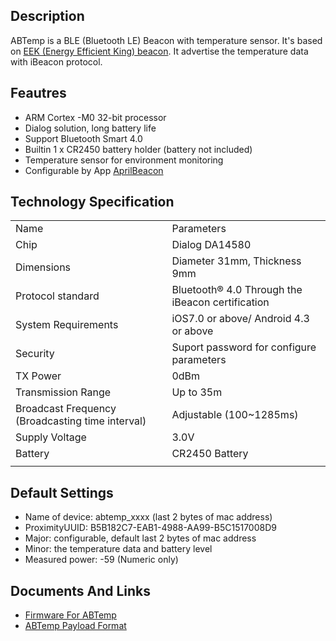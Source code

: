 ## Description

ABTemp is a BLE (Bluetooth LE) Beacon with temperature sensor. It's
based on [EEK (Energy Efficient King)
beacon](https://blog.aprbrother.com/product/aprilbeacon-eek). It
advertise the temperature data with iBeacon protocol.

## Feautres

  - ARM Cortex -M0 32-bit processor
  - Dialog solution, long battery life
  - Support Bluetooth Smart 4.0
  - Builtin 1 x CR2450 battery holder (battery not included)
  - Temperature sensor for environment monitoring
  - Configurable by App
    [AprilBeacon](https://itunes.apple.com/app/aprilbeacon/id847517010?mt=8)

## Technology Specification

|                                                  |                                                  |
| ------------------------------------------------ | ------------------------------------------------ |
| Name                                             | Parameters                                       |
| Chip                                             | Dialog DA14580                                   |
| Dimensions                                       | Diameter 31mm, Thickness 9mm                     |
| Protocol standard                                | Bluetooth® 4.0 Through the iBeacon certification |
| System Requirements                              | iOS7.0 or above/ Android 4.3 or above            |
| Security                                         | Suport password for configure parameters         |
| TX Power                                         | 0dBm                                             |
| Transmission Range                               | Up to 35m                                        |
| Broadcast Frequency (Broadcasting time interval) | Adjustable (100~1285ms)                          |
| Supply Voltage                                   | 3.0V                                             |
| Battery                                          | CR2450 Battery                                   |
|  |

## Default Settings

  - Name of device: abtemp_xxxx (last 2 bytes of mac address)
  - ProximityUUID: B5B182C7-EAB1-4988-AA99-B5C1517008D9
  - Major: configurable, default last 2 bytes of mac address
  - Minor: the temperature data and battery level
  - Measured power: -59 (Numeric only)

## Documents And Links

  - [Firmware For ABTemp](Firmware_For_ABTemp.md)
  - [ABTemp Payload Format](ABTemp_Payload_Format.md)